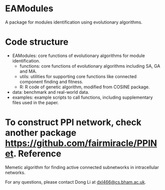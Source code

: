 EAModules
==============
A package for modules identification using evolutionary algorithms.

Code structure
==============
- EAModules: core functions of evolutionary algorithms for module identification.
	- functions: core functions of evolutionary algorithms including SA, GA and MA.
	- utils: utilities for supporting core functions like connected component finding and fitness.
	- R: R code of genetic algorithm, modified from COSINE package.
- data: benchmark and real-world data.
- examples: example scripts to call functions, including supplementary files used in the paper.

To construct PPI network, check another package https://github.com/fairmiracle/PPINet.
Reference
==============
Memetic algorithm for finding active connected subnetworks in intracellular networks.

For any questions, please contact Dong Li at dxl466@cs.bham.ac.uk.
